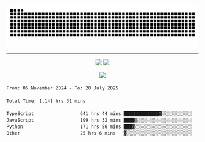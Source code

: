 <div align="center">
  <picture>
      <source
    media="(prefers-color-scheme: dark)"
      srcset="https://raw.githubusercontent.com/platane/snk/output/github-contribution-grid-snake-dark.svg"
      />
    <source
      media="(prefers-color-scheme: light)"
      srcset="https://raw.githubusercontent.com/xct007/xct007/output/github-contribution-grid-snake.svg"
      />
    <img
      alt="Snake"
      src="https://raw.githubusercontent.com/xct007/xct007/output/github-contribution-grid-snake.svg"
      />
  </picture>

</div>

___
<p align="center">
  <img src="https://readme-stats-blush-eta.vercel.app/api/top-langs/?username=xct007&layout=compact" />
  <img src="https://readme-stats-blush-eta.vercel.app/api?username=xct007&show_icons=true&theme=transparent&hide_title=true&include_all_commits=true" />
</p>

<p align="center">
  <img src="https://github-profile-trophy.vercel.app/?username=xct007&no-bg=true&rank=S,SS,SSS,A,AA,AAA,UNKNOWN,SECRET&row=3&title=-Followers,-Stars&margin-w=15&margin-h=15&column=2" />
</p>
<!--START_SECTION:waka-->

```txt
From: 06 November 2024 - To: 20 July 2025

Total Time: 1,141 hrs 31 mins

TypeScript                 641 hrs 44 mins █████████████▓░░░░░░░░░░░   55.01 %
JavaScript                 199 hrs 32 mins ████▒░░░░░░░░░░░░░░░░░░░░   17.10 %
Python                     171 hrs 56 mins ███▓░░░░░░░░░░░░░░░░░░░░░   14.74 %
Other                      25 hrs 6 mins   ▓░░░░░░░░░░░░░░░░░░░░░░░░   02.15 %
```

<!--END_SECTION:waka-->
